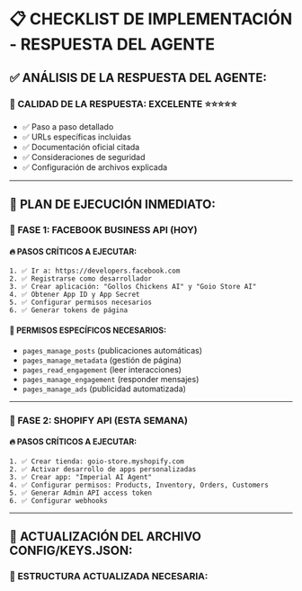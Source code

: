 # 📋 CHECKLIST DE IMPLEMENTACIÓN - RESPUESTA DEL AGENTE

## ✅ **ANÁLISIS DE LA RESPUESTA DEL AGENTE:**

### **🎯 CALIDAD DE LA RESPUESTA: EXCELENTE ⭐⭐⭐⭐⭐**
- ✅ Paso a paso detallado
- ✅ URLs específicas incluidas
- ✅ Documentación oficial citada
- ✅ Consideraciones de seguridad
- ✅ Configuración de archivos explicada

---

## 🚀 **PLAN DE EJECUCIÓN INMEDIATO:**

### **📱 FASE 1: FACEBOOK BUSINESS API (HOY)**

#### **🔥 PASOS CRÍTICOS A EJECUTAR:**
```
1. ✅ Ir a: https://developers.facebook.com
2. ✅ Registrarse como desarrollador
3. ✅ Crear aplicación: "Gollos Chickens AI" y "Goio Store AI"
4. ✅ Obtener App ID y App Secret
5. ✅ Configurar permisos necesarios
6. ✅ Generar tokens de página
```

#### **📝 PERMISOS ESPECÍFICOS NECESARIOS:**
- `pages_manage_posts` (publicaciones automáticas)
- `pages_manage_metadata` (gestión de página)
- `pages_read_engagement` (leer interacciones)
- `pages_manage_engagement` (responder mensajes)
- `pages_manage_ads` (publicidad automatizada)

---

### **🛒 FASE 2: SHOPIFY API (ESTA SEMANA)**

#### **🔥 PASOS CRÍTICOS A EJECUTAR:**
```
1. ✅ Crear tienda: goio-store.myshopify.com
2. ✅ Activar desarrollo de apps personalizadas
3. ✅ Crear app: "Imperial AI Agent"
4. ✅ Configurar permisos: Products, Inventory, Orders, Customers
5. ✅ Generar Admin API access token
6. ✅ Configurar webhooks
```

---

## 📄 **ACTUALIZACIÓN DEL ARCHIVO CONFIG/KEYS.JSON:**

### **🔧 ESTRUCTURA ACTUALIZADA NECESARIA:**